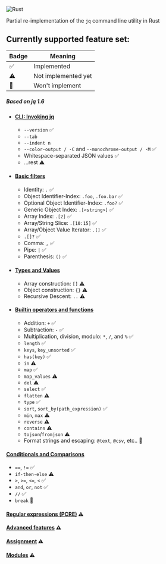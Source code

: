 ![Rust](https://github.com/brundonsmith/jqr/workflows/Rust/badge.svg)

Partial re-implementation of the `jq` command line utility in Rust


## Currently supported feature set:

| Badge | Meaning             |
| ----- | ------------------- |
| ✅    | Implemented         |
| ⚠️    | Not implemented yet |
| 🔴    | Won't implement     |

##### Based on jq 1.6

- #### [CLI: Invoking jq](https://stedolan.github.io/jq/manual/v1.6/#Invokingjq)
  - `--version` ✅
  <!-- - `--kind`. This is different than jq ✅
    - `--kind=file` and the 2nd argument can be a json file
    - `--kind=inline` and the 2nd argument can be a json as a string -->
  - `--tab`
  - `--indent n`
  - `--color-output / -C` and `--monochrome-output / -M` ✅
  - Whitespace-separated JSON values ✅
  - ...rest ⚠️

- #### [Basic filters](https://stedolan.github.io/jq/manual/v1.6/#Basicfilters)
  - Identity: `.` ✅
  - Object Identifier-Index: `.foo`, `.foo.bar` ✅
  - Optional Object Identifier-Index: `.foo?` ✅
  - Generic Object Index: `.[<string>]` ✅
  - Array Index: `.[2]` ✅
  - Array/String Slice: `.[10:15]` ✅
  - Array/Object Value Iterator: `.[]` ✅
  - `.[]?` ✅
  - Comma: `,` ✅
  - Pipe: `|` ✅
  - Parenthesis: `()` ✅

- #### [Types and Values](https://stedolan.github.io/jq/manual/v1.6/#TypesandValues)
  - Array construction: `[]` ⚠️
  - Object construction: `{}` ⚠️
  - Recursive Descent: `..` ⚠️

- #### [Builtin operators and functions](https://stedolan.github.io/jq/manual/v1.6/#Builtinoperatorsandfunctions)

  - Addition: `+` ✅
  - Subtraction: `-` ✅
  - Multiplication, division, modulo: `*`, `/`, and `%` ✅
  - `length` ✅
  - `keys`, `key_unsorted` ✅
  - `has(key)` ✅
  - `in` ⚠️
  - `map` ✅
  - `map_values` ⚠️
  - `del` ⚠️
  - `select` ✅
  - `flatten` ⚠️
  - `type` ✅
  - `sort`, `sort_by(path_expression)` ✅
  - `min`, `max` ⚠️
  - `reverse` ⚠️
  - `contains` ⚠️
  - `tojson`/`fromjson` ⚠️
  - Format strings and escaping: `@text`, `@csv`, etc.. 🔴

#### [Conditionals and Comparisons](https://stedolan.github.io/jq/manual/v1.6/#ConditionalsandComparisons)
  - `==`, `!=` ✅
  - `if-then-else` ⚠️
  - `>`, `>=`, `<=`, `<` ✅
  - `and`, `or`, `not` ✅
  - `//` ✅
  - `break` 🔴

#### [Regular expressions (PCRE)](https://stedolan.github.io/jq/manual/v1.6/#RegularexpressionsPCRE) ⚠️

#### [Advanced features](https://stedolan.github.io/jq/manual/v1.6/#Advancedfeatures) ⚠️

#### [Assignment](https://stedolan.github.io/jq/manual/v1.6/#Assignment) ⚠️

#### [Modules](https://stedolan.github.io/jq/manual/v1.6/#Modules) ⚠️